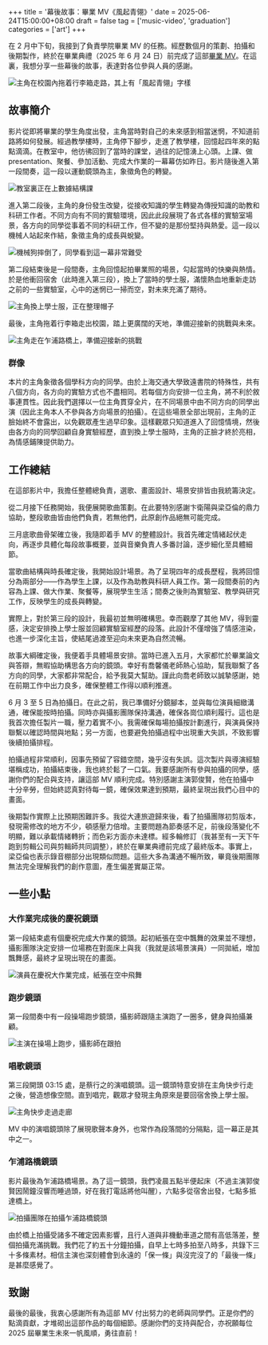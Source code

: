 +++
title = '幕後故事：畢業 MV《風起青翎》'
date = 2025-06-24T15:00:00+08:00
draft = false
tag = ['music-video', 'graduation']
categories = ['art']
+++

在 2 月中下旬，我接到了負責學院畢業 MV 的任務。經歷數個月的策劃、拍攝和後期製作，終於在畢業典禮（2025 年 6 月 24 日）前完成了這部[畢業 MV][mv-link]。在這裏，我想分享一些幕後的故事，表達對各位參與人員的感謝。

[mv-link]: https://www.bilibili.com/video/BV15TKGzZE9R/

<!--more-->

![主角在校園內拖着行李箱走路，其上有「風起青翎」字樣](cover.webp "MV 封面")

## 故事簡介

影片從即將畢業的學生角度出發，主角當時對自己的未來感到相當迷惘，不知道前路將如何發展。經過教學樓時，主角停下腳步，走進了教學樓，回憶起四年來的點點滴滴。在教室中，他彷彿回到了當時的課堂，過往的記憶湧上心頭。上課、做 presentation、聚餐、參加活動、完成大作業的一幕幕仿如昨日。影片隨後進入第一段間奏，這一段以運動鏡頭為主，象徵角色的轉變。

![教室裏正在上數據結構課](memory-of-taking-classes.webp "主角走進教室，開始回憶上課內容")

進入第二段後，主角的身份發生改變，從接收知識的學生轉變為傳授知識的助教和科研工作者。不同方向有不同的實驗環境，因此此段展現了各式各樣的實驗室場景，各方向的同學從事着不同的科研工作，但不變的是那份堅持與熱愛。這一段以機械人站起來作結，象徵主角的成長與蛻變。

![機械狗摔倒了，同學看到這一幕非常難受](failure-of-robot.webp "同學們在實驗室調試機械狗")

第二段結束後是一段間奏，主角回憶起拍畢業照的場景，勾起當時的快樂與熱情。於是他衝回宿舍（此時進入第三段），換上了當時的學士服，滿懷熱血地重新走訪之前的一些實驗室，心中的迷惘已一掃而空，對未來充滿了期待。

![主角換上學士服，正在整理帽子](putting-on-bachelor-dress.webp "主角換上學士服")

最後，主角拖着行李箱走出校園，踏上更廣闊的天地，準備迎接新的挑戰與未來。

![主角走在乍浦路橋上，準備迎接新的挑戰](walking-on-the-zupoo-road-bridge.webp "主角走在乍浦路橋上，看着黃浦江對岸的風景")

### 群像

本片的主角象徵各個學科方向的同學。由於上海交通大學致遠書院的特殊性，共有八個方向，各方向的實驗方式也不盡相同。若每個方向安排一位主角，將不利於敘事連貫性。因此我們選擇以一位主角貫穿全片，在不同場景中由不同方向的同學出演（因此主角本人不參與各方向場景的拍攝）。在這些場景全部出現前，主角的正臉始終不會露出，以免觀眾產生過早印象。這樣觀眾只知道進入了回憶情境，然後由各方向的同學回顧自身實驗經歷，直到換上學士服時，主角的正臉才終於亮相，為情感鋪陳提供助力。

## 工作總結

在這部影片中，我擔任整體總負責，選歌、畫面設計、場景安排皆由我統籌決定。

從二月接下任務開始，我便展開歌曲策劃。在此要特別感謝卞衛陽與梁亞倫的鼎力協助，整段歌曲皆由他們負責，若無他們，此原創作品絕無可能完成。

三月底歌曲骨架確立後，我隨即着手 MV 的整體設計。我首先確定情緒起伏走向，再逐步具體化每段故事概要，並與音樂負責人多番討論，逐步細化至具體細節。

當歌曲結構與時長確定後，我開始設計場景。為了呈現四年的成長歷程，我將回憶分為兩部分——作為學生上課，以及作為助教與科研人員工作。第一段間奏前的內容為上課、做大作業、聚餐等，展現學生生活；間奏之後則為實驗室、教學與研究工作，反映學生的成長與轉變。

實際上，對於第三段的設計，我最初並無明確構思。幸而觀摩了其他 MV，得到靈感，決定安排換上學士服並回顧實驗室經歷的段落。此設計不僅增強了情感渲染，也進一步深化主旨，使結尾過渡至迎向未來更為自然流暢。

故事大綱確定後，我便着手具體場景安排。當時已進入五月，大家都忙於畢業論文與答辯，無暇協助構思各方向的鏡頭。幸好有喬馨儀老師熱心協助，幫我聯繫了各方向的同學，大家都非常配合，給予我莫大幫助。謹此向喬老師致以誠摯感謝，她在前期工作中出力良多，確保整體工作得以順利推進。

6 月 3 至 5 日為拍攝日。在此之前，我已準備好分鏡腳本，並與每位演員細緻溝通，確保能按時拍攝。同時亦與攝影團隊保持溝通，確保各崗位順利履行。這也是我首次擔任製片一職，壓力着實不小。我需確保每場拍攝按計劃進行，與演員保持聯繫以確認時間與地點；另一方面，也要避免拍攝過程中出現重大失誤，不致影響後續拍攝排程。

拍攝過程非常順利，因事先預留了容錯空間，幾乎沒有失誤。這次製片與導演經驗堪稱成功，拍攝結束後，我也終於鬆了一口氣。我要感謝所有參與拍攝的同學，感謝你們的配合與支持，讓這部 MV 順利完成。特別感謝主演郭俊賢，他在拍攝中十分辛勞，但始終認真對待每一鏡，確保效果達到預期，最終呈現出我們心目中的畫面。

後期製作實際上比預期困難許多。我從大連旅遊歸來後，看了拍攝團隊初剪版本，發現需修改的地方不少，頓感壓力倍增。主要問題為節奏感不足，前後段落變化不明顯，難以承載情緒轉折；而色彩方面亦未達標。經多輪修訂（我甚至有一天下午跑到剪輯公司與剪輯師共同調整），終於在畢業典禮前完成了最終版本。事實上，梁亞倫也表示錄音棚部分出現類似問題。這些大多為溝通不暢所致，畢竟後期團隊無法完全理解我們的創作意圖，產生偏差實屬正常。

## 一些小點

### 大作業完成後的慶祝鏡頭

第一段結束處有個慶祝完成大作業的鏡頭。起初紙張在空中飄舞的效果並不理想，攝影團隊決定安排一位場務在對面床上與我（我就是該場景演員）一同拋紙，增加飄舞感，最終才呈現出現在的畫面。

![演員在慶祝大作業完成，紙張在空中飛舞](assignment-cheers.webp "大作業完成後的慶祝鏡頭")

### 跑步鏡頭

第一段間奏中有一段操場跑步鏡頭，攝影師跟隨主演跑了一圈多，健身與拍攝兼顧。

![主演在操場上跑步，攝影師在跟拍](actor-running.webp "操場跑步鏡頭")

### 唱歌鏡頭

第三段開頭 03:15 處，是蔡行之的演唱鏡頭。這一鏡頭特意安排在主角快步行走之後，營造想像空間。直到唱完，觀眾才發現主角原來是要回宿舍換上學士服。

![主角快步走過走廊](actor-walking-fast.webp "主角快步走過")

MV 中的演唱鏡頭除了展現歌聲本身外，也常作為段落間的分隔點，這一幕正是其中之一。

### 乍浦路橋鏡頭

影片最後為乍浦路橋場景。為了這一鏡頭，我們凌晨五點半便起床（不過主演郭俊賢因鬧鐘沒響而睡過頭，好在我打電話將他叫醒），六點多從宿舍出發，七點多抵達橋上。

![拍攝團隊在拍攝乍浦路橋鏡頭](zuppo-road-bridge-scene.webp "乍浦路橋拍攝現場")

由於橋上拍攝受諸多不確定因素影響，且行人道與非機動車道之間有高低落差，整個拍攝充滿挑戰。我們花了約五十分鐘拍攝，自早上七時多拍至八時多，共錄下三十多條素材。相信主演也深刻體會到永遠的「保一條」與沒完沒了的「最後一條」是甚麼感覺了。

## 致謝

最後的最後，我衷心感謝所有為這部 MV 付出努力的老師與同學們。正是你們的點滴貢獻，才堆砌出這部作品的每個細節。感謝你們的支持與配合，亦祝願每位 2025 屆畢業生未來一帆風順，勇往直前！
